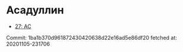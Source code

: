 # Асадуллин
- [27: AC](27.md)

Commit: 1ba1b370d961872430420638d22e16ad5e86df20
 fetched at: 20201105-231706
